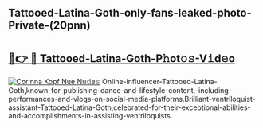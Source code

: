 ## Tattooed-Latina-Goth-only-fans​-leaked-photo​-Private-(20pnn)


# <h2><a href="https://mediaupload.pro?title=Tattooed-Latina-Goth&ref=git">🔗👉 🔴 Tattooed-Latina-Goth-P𝚑ot𝚘𝚜-V𝚒d𝚎o</a></h2>

[![Corinna Kopf Nue Nu𝚍e𝚜](https://i.imgur.com/0qMVB7G.gif)](https://mediaupload.pro?title=Tattooed-Latina-Goth&ref=git)
Online-influencer-Tattooed-Latina-Goth,known-for-publishing-dance-and-lifestyle-content,-including-performances-and-vlogs-on-social-media-platforms.Brilliant-ventriloquist-assistant-Tattooed-Latina-Goth,celebrated-for-their-exceptional-abilities-and-accomplishments-in-assisting-ventriloquists.  
